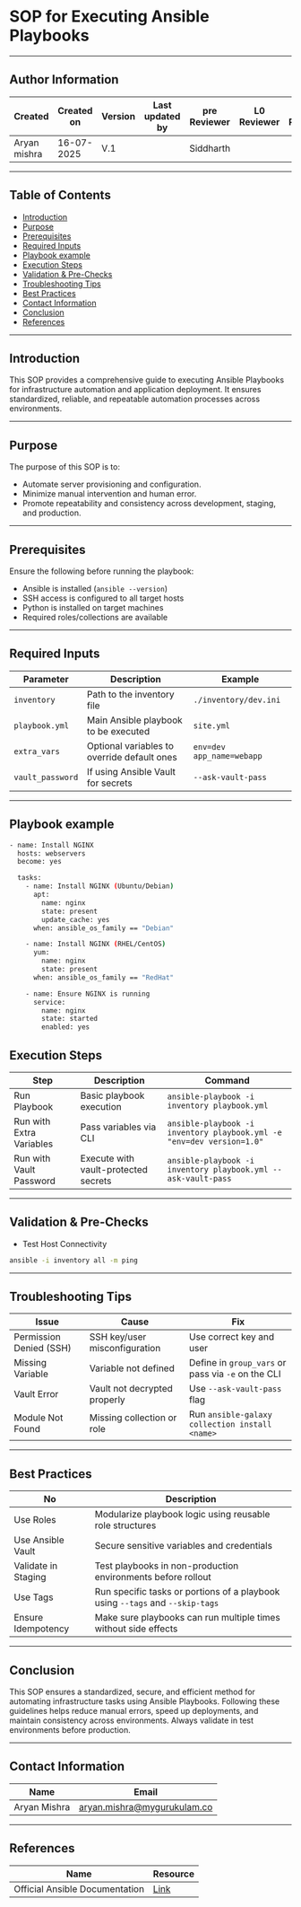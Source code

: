 # SOP for Executing Ansible Playbooks

---
## Author Information

| Created         | Created on         | Version          | Last updated by   | pre Reviewer       | L0 Reviewer     | L1 Reviewer          |    L2 Reviewer    |
|-----------------|--------------------|------------------|-------------------|--------------------|-----------------|----------------------|-------------------|
| Aryan mishra    |16-07-2025          | V.1        |                         |        Siddharth   |                 |                       |                  |
   
 ---
 
## Table of Contents
- [Introduction](#introduction)  
- [Purpose](#purpose)  
- [Prerequisites](#prerequisites)  
- [Required Inputs](#required-inputs)
- [Playbook example](#Playbook-example)  
- [Execution Steps](#execution-steps)  
- [Validation & Pre-Checks](#validation--pre-checks)   
- [Troubleshooting Tips](#troubleshooting-tips)  
- [Best Practices](#best-practices)  
- [Contact Information](#contact-information)  
- [Conclusion](#conclusion)  
- [References](#references)  

---

## Introduction
This SOP provides a comprehensive guide to executing Ansible Playbooks for infrastructure automation and application deployment. It ensures standardized, reliable, and repeatable automation processes across environments.

---

## Purpose
The purpose of this SOP is to:
- Automate server provisioning and configuration.
- Minimize manual intervention and human error.
- Promote repeatability and consistency across development, staging, and production.

---

## Prerequisites
Ensure the following before running the playbook:
- Ansible is installed (`ansible --version`)
- SSH access is configured to all target hosts
- Python is installed on target machines
- Required roles/collections are available

---

## Required Inputs

| Parameter         | Description                                      | Example                         |
|------------------|--------------------------------------------------|----------------------------------|
| `inventory`       | Path to the inventory file                       | `./inventory/dev.ini`           |
| `playbook.yml`    | Main Ansible playbook to be executed             | `site.yml`                      |
| `extra_vars`      | Optional variables to override default ones      | `env=dev app_name=webapp`       |
| `vault_password`  | If using Ansible Vault for secrets               | `--ask-vault-pass`              |

---
## Playbook example
```bash
- name: Install NGINX
  hosts: webservers
  become: yes

  tasks:
    - name: Install NGINX (Ubuntu/Debian)
      apt:
        name: nginx
        state: present
        update_cache: yes
      when: ansible_os_family == "Debian"

    - name: Install NGINX (RHEL/CentOS)
      yum:
        name: nginx
        state: present
      when: ansible_os_family == "RedHat"

    - name: Ensure NGINX is running
      service:
        name: nginx
        state: started
        enabled: yes
```
## Execution Steps

| Step                     | Description                   | Command                                                                 |
|--------------------------|-------------------------------|-------------------------------------------------------------------------|
| Run Playbook             | Basic playbook execution      | `ansible-playbook -i inventory playbook.yml`                        |
| Run with Extra Variables | Pass variables via CLI        | `ansible-playbook -i inventory playbook.yml -e "env=dev version=1.0"` |
| Run with Vault Password  | Execute with vault-protected secrets | `ansible-playbook -i inventory playbook.yml --ask-vault-pass`       |

---
##  Validation & Pre-Checks
- Test Host Connectivity
```bash
ansible -i inventory all -m ping
```
---

 ## Troubleshooting Tips

| Issue                   | Cause                          | Fix                                                    |
|-------------------------|--------------------------------|---------------------------------------------------------|
| Permission Denied (SSH) | SSH key/user misconfiguration  | Use correct key and user                               |
| Missing Variable        | Variable not defined           | Define in `group_vars` or pass via `-e` on the CLI     |
| Vault Error             | Vault not decrypted properly   | Use `--ask-vault-pass` flag                            |
| Module Not Found        | Missing collection or role     | Run `ansible-galaxy collection install <name>`         |

---

## Best Practices

| No                                     | Description                                                                 |
|-----------------------------------------|-----------------------------------------------------------------------------|
| Use Roles                               | Modularize playbook logic using reusable role structures                    |
| Use Ansible Vault                       | Secure sensitive variables and credentials                                  |
| Validate in Staging                     | Test playbooks in non-production environments before rollout                |
| Use Tags                                | Run specific tasks or portions of a playbook using `--tags` and `--skip-tags` |
| Ensure Idempotency                      | Make sure playbooks can run multiple times without side effects             |

---
## Conclusion
This SOP ensures a standardized, secure, and efficient method for automating infrastructure tasks using Ansible Playbooks. Following these guidelines helps reduce manual errors, speed up deployments, and maintain consistency across environments. Always validate in test environments before production.

---

## Contact Information

| Name          | Email                                |
| ------------- | ------------------------------------ |
| Aryan Mishra  | aryan.mishra@mygurukulam.co          |

---

## References

| Name                           |         Resource                                                         |
|--------------------------------|--------------------------------------------------------------------------|
| Official Ansible Documentation | [Link](https://docs.ansible.com/ansible/latest/index.html)                        |

